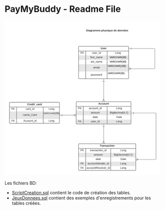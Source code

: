 # PayMyBuddy - Readme File

![Diagramme Physique de Données - PayMyBuddyw](DiagrammePhysiqueDonnees.png "Diagramme Physique de données")

Les fichiers BD:

- [ScriptCreation.sql](ScriptCreation.sql) contient le code de création des tables.
- [JeuxDonnees.sql](JeuxDonnees.sql) contient des exemples d'enregistrements pour les tables créées.